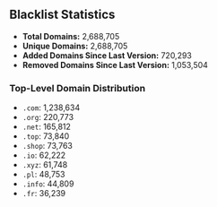 ## Blacklist Statistics

- **Total Domains:** 2,688,705
- **Unique Domains:** 2,688,705
- **Added Domains Since Last Version:** 720,293
- **Removed Domains Since Last Version:** 1,053,504

### Top-Level Domain Distribution

-  `.com`: 1,238,634
-  `.org`: 220,773
-  `.net`: 165,812
-  `.top`: 73,840
-  `.shop`: 73,763
-  `.io`: 62,222
-  `.xyz`: 61,748
-  `.pl`: 48,753
-  `.info`: 44,809
-  `.fr`: 36,239
